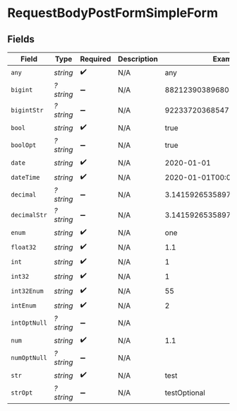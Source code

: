 # RequestBodyPostFormSimpleForm


## Fields

| Field                        | Type                         | Required                     | Description                  | Example                      |
| ---------------------------- | ---------------------------- | ---------------------------- | ---------------------------- | ---------------------------- |
| `any`                        | *string*                     | :heavy_check_mark:           | N/A                          | any                          |
| `bigint`                     | *?string*                    | :heavy_minus_sign:           | N/A                          | 8821239038968084             |
| `bigintStr`                  | *?string*                    | :heavy_minus_sign:           | N/A                          | 9223372036854775808          |
| `bool`                       | *string*                     | :heavy_check_mark:           | N/A                          | true                         |
| `boolOpt`                    | *?string*                    | :heavy_minus_sign:           | N/A                          | true                         |
| `date`                       | *string*                     | :heavy_check_mark:           | N/A                          | 2020-01-01                   |
| `dateTime`                   | *string*                     | :heavy_check_mark:           | N/A                          | 2020-01-01T00:00:00.001Z     |
| `decimal`                    | *?string*                    | :heavy_minus_sign:           | N/A                          | 3.141592653589793            |
| `decimalStr`                 | *?string*                    | :heavy_minus_sign:           | N/A                          | 3.14159265358979344719667586 |
| `enum`                       | *string*                     | :heavy_check_mark:           | N/A                          | one                          |
| `float32`                    | *string*                     | :heavy_check_mark:           | N/A                          | 1.1                          |
| `int`                        | *string*                     | :heavy_check_mark:           | N/A                          | 1                            |
| `int32`                      | *string*                     | :heavy_check_mark:           | N/A                          | 1                            |
| `int32Enum`                  | *string*                     | :heavy_check_mark:           | N/A                          | 55                           |
| `intEnum`                    | *string*                     | :heavy_check_mark:           | N/A                          | 2                            |
| `intOptNull`                 | *?string*                    | :heavy_minus_sign:           | N/A                          |                              |
| `num`                        | *string*                     | :heavy_check_mark:           | N/A                          | 1.1                          |
| `numOptNull`                 | *?string*                    | :heavy_minus_sign:           | N/A                          |                              |
| `str`                        | *string*                     | :heavy_check_mark:           | N/A                          | test                         |
| `strOpt`                     | *?string*                    | :heavy_minus_sign:           | N/A                          | testOptional                 |